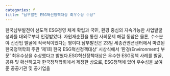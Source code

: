 ```yaml
---
categories: f
title: "남부발전 ESG혁신정책대상 최우수상 수상"
---
```

 한국남부발전이 선도적 ESG경영 체계 확립과 국민, 환경 중심의 지속가능한 사업발굴 성과를 대외로부터 인정받았다. 자원재순환을 통한 사회문제 해결 동참은 물론, 수소분야 신산업 발굴에 적극적이었다는 평이다.남부발전은 23일 세종컨벤션센터에서 마련된 한국정책학회 주관 ‘제1회 한국 ESG혁신정책대상’ 시상식에서 ‘환경(Environment) 부문’ 최우수상을 수상했다고 밝혔다.ESG혁신정책대상은 우수한 ESG정책 사례를 발굴, 공유 및 확산하고자 한국정책학회에서 제정한 상으로, ESG정책에 있어 우수성을 보여준 공공기관 및 공기업을